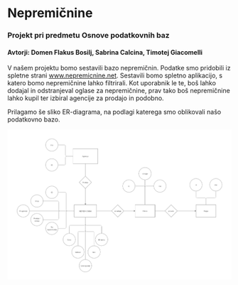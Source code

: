 # Nepremičnine

### Projekt pri predmetu Osnove podatkovnih baz 
#### Avtorji: Domen Flakus Bosilj, Sabrina Calcina, Timotej Giacomelli


V našem projektu bomo sestavili bazo nepremičnin. Podatke smo pridobili iz spletne strani www.nepremicnine.net. Sestavili bomo spletno aplikacijo, s katero bomo nepremičnine lahko filtrirali. Kot uporabnik le te, boš lahko dodajal in odstranjeval oglase za nepremičnine, prav tako boš nepremičnine lahko kupil ter izbiral agencije za prodajo in podobno. 



Prilagamo še sliko ER-diagrama, na podlagi katerega smo oblikovali našo podatkovno bazo.

![Er diagram](Nepremicnine.png)
